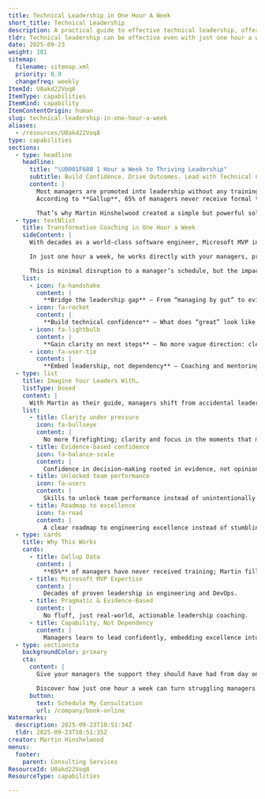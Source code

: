 ```yaml
---
title: Technical Leadership in One Hour A Week
short_title: Technical Leadership
description: A practical guide to effective technical leadership, offering strategies and tips for making a meaningful impact with just one hour of focused effort each week.
tldr: Technical leadership can be effective even with just one hour a week by focusing on high-impact activities like mentoring, setting direction, and removing obstacles. Prioritizing these actions helps teams stay aligned and productive without requiring constant oversight. Development managers should schedule regular, focused check-ins to guide and support their teams efficiently.
date: 2025-09-23
weight: 101
sitemap:
  filename: sitemap.xml
  priority: 0.9
  changefreq: weekly
ItemId: U0akd22Voq8
ItemType: capabilities
ItemKind: capability
ItemContentOrigin: human
slug: technical-leadership-in-one-hour-a-week
aliases:
  - /resources/U0akd22Voq8
type: capabilities
sections:
  - type: headline
    headline:
      title: "\U0001F680 1 Hour a Week to Thriving Leadership"
      subtitle: Build Confidence. Drive Outcomes. Lead with Technical Clarity.
      content: |
        Most managers are promoted into leadership without any training, coaching, or mentorship.  
        According to **Gallup**, 65% of managers never receive formal training in their role, yet they’re expected to lead teams through complex engineering practices in fast‑moving, competitive environments.

        That’s why Martin Hinshelwood created a simple but powerful solution: **one hour a week** of focused leadership transformation.
  - type: textNlist
    title: Transformative Coaching in One Hour a Week
    sideContent: |
      With decades as a world‑class software engineer, Microsoft MVP in Azure DevOps & GitHub, and Professional Scrum Trainer, Martin knows what engineering excellence and technical leadership really look like.

      In just one hour a week, he works directly with your managers, project managers, or team leaders to spark lasting change. 

      This is minimal disruption to a manager’s schedule, but the impact ripples through their teams, their projects, and the entire organization.
    list:
      - icon: fa-handshake
        content: |
          **Bridge the leadership gap** – From “managing by gut” to evidence‑based management and pragmatic decision‑making.
      - icon: fa-rocket
        content: |
          **Build technical confidence** – What does “great” look like in engineering leadership? Martin shows you step by step.
      - icon: fa-lightbulb
        content: |
          **Gain clarity on next steps** – No more vague direction: clear, actionable, prioritized outcomes every week.
      - icon: fa-user-tie
        content: |
          **Embed leadership, not dependency** – Coaching and mentoring that builds internal capability to thrive independently.
  - type: list
    title: Imagine Your Leaders With…
    listType: boxed
    content: |
      With Martin as their guide, managers shift from accidental leaders to competent, confident technical leaders who create thriving, high‑performing teams. They stop reacting. They start leading.
    list:
      - title: Clarity under pressure
        icon: fa-bullseye
        content: |
          No more firefighting; clarity and focus in the moments that matter.
      - title: Evidence‑based confidence
        icon: fa-balance-scale
        content: |
          Confidence in decision‑making rooted in evidence, not opinion.
      - title: Unlocked team performance
        icon: fa-users
        content: |
          Skills to unlock team performance instead of unintentionally holding it back.
      - title: Roadmap to excellence
        icon: fa-road
        content: |
          A clear roadmap to engineering excellence instead of stumbling forward.
  - type: cards
    title: Why This Works
    cards:
      - title: Gallup Data
        content: |
          **65%** of managers have never received training; Martin fills that gap with focused, expert coaching.
      - title: Microsoft MVP Expertise
        content: |
          Decades of proven leadership in engineering and DevOps.
      - title: Pragmatic & Evidence‑Based
        content: |
          No fluff, just real‑world, actionable leadership coaching.
      - title: Capability, Not Dependency
        content: |
          Managers learn to lead confidently, embedding excellence into their culture and systems.
  - type: sectioncta
    backgroundColor: primary
    cta:
      content: |
        Give your managers the support they should have had from day one. **Book a Free Consultation with Martin Hinshelwood today.**

        Discover how just one hour a week can turn struggling managers into thriving leaders of engineering excellence.
      button:
        text: Schedule My Consultation
        url: /company/book-online
Watermarks:
  description: 2025-09-23T10:51:34Z
  tldr: 2025-09-23T10:51:35Z
creator: Martin Hinshelwood
menus:
  footer:
    parent: Consulting Services
ResourceId: U0akd22Voq8
ResourceType: capabilities

---
```


